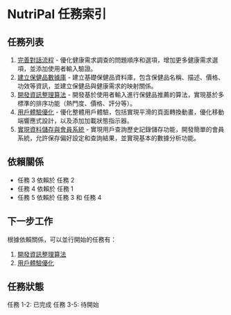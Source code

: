 # NutriPal 任務索引

## 任務列表

1. [完善對話流程](1.md) - 優化健康需求調查的問題順序和選項，增加更多健康需求選項，並添加使用者輸入驗證。
2. [建立保健品數據庫](2.md) - 建立基礎保健品資料庫，包含保健品名稱、描述、價格、功效等資訊，並建立保健品與健康需求的映射關係。
3. [開發資訊整理算法](3.md) - 開發基於使用者輸入進行保健品推薦的算法，實現基於多標準的排序功能（熱門度、價格、評分等）。
4. [用戶體驗優化](4.md) - 優化整體用戶體驗，包括實現平滑的頁面轉換動畫，優化移動端響應式設計，以及添加加載狀態指示器。
5. [實現資料儲存與會員系統](5.md) - 實現用戶查詢歷史記錄儲存功能，開發簡單的會員系統，允許保存偏好設定和查詢結果，並實現基本的數據分析功能。

## 依賴關係

- 任務 3 依賴於 任務 2
- 任務 4 依賴於 任務 1
- 任務 5 依賴於 任務 3 和 任務 4

## 下一步工作

根據依賴關係，可以並行開始的任務有：

1. [開發資訊整理算法](3.md)
2. [用戶體驗優化](4.md)

## 任務狀態

任務 1-2: 已完成
任務 3-5: 待開始 